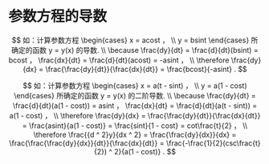 # 参数方程的导数

$$
如：计算参数方程
\begin{cases}
x = acost ， \\
y = bsint
\end{cases}
所确定的函数 y = y(x) 的导数.
\\
\because \frac{dy}{dt} = \frac{d}{dt}(bsint) = bcost ， \frac{dx}{dt} = \frac{d}{dt}(acost) = -asint ，
\\
\therefore \frac{dy}{dx} = \frac{\frac{dy}{dt}}{\frac{dx}{dt}} = \frac{bcost}{-asint} .
$$

$$
如：计算参数方程
\begin{cases}
x = a(t - sint) ， \\
y = a(1 - cost)
\end{cases}
所确定的函数 y = y(x) 的二阶导数.
\\
\because \frac{dy}{dt} = \frac{d}{dt}(a(1 - cost)) = asint ， \frac{dx}{dt} = \frac{d}{dt}(a(t - sint)) = a(1 - cost) ，
\\
\therefore \frac{dy}{dx} = \frac{\frac{dy}{dt}}{\frac{dx}{dt}} = \frac{asint}{a(1 - cost)} = \frac{sint}{1 - cost} = cot\frac{t}{2} ，
\\
\therefore \frac{{d ^ 2}y}{dx ^ 2} = \frac{\frac{dy}{dx}}{dx} = \frac{\frac{\frac{dy}{dx}}{dt}}{\frac{dx}{dt}} = \frac{-\frac{1}{2}(csc\frac{t}{2}) ^ 2}{a(1 - cost)} .
$$



